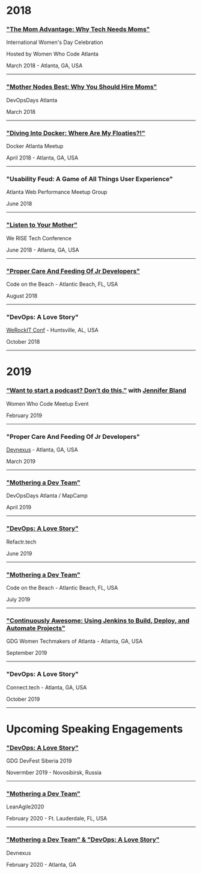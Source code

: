 # 2018

### ["The Mom Advantage: Why Tech Needs Moms"](https://youtu.be/WHheVF9d4Z8)
International Women's Day Celebration

Hosted by Women Who Code Atlanta

March 2018 - Atlanta, GA, USA

---

### ["Mother Nodes Best: Why You Should Hire Moms"](https://www.recallact.com/presentation/ignite-talks-0)
DevOpsDays Atlanta

March 2018

---

### ["Diving Into Docker: Where Are My Floaties?!"](https://medium.com/@valarieregas/diving-into-docker-where-are-my-floaties-a48e6df0b72)
Docker Atlanta Meetup

April 2018 - Atlanta, GA, USA

---

### "Usability Feud: A Game of All Things User Experience"
Atlanta Web Performance Meetup Group

June 2018

---

### ["Listen to Your Mother"](https://www.recallact.com/presentation/listen-your-mother-why-tech-needs-moms)
We RISE Tech Conference

June 2018 - Atlanta, GA, USA

---

### ["Proper Care And Feeding Of Jr Developers"](https://youtu.be/dCjmdXhQE4A)
Code on the Beach - Atlantic Beach, FL, USA

August 2018

---

### "DevOps: A Love Story"
[WeRockIT Conf](https://werockitconf.com/) - Huntsville, AL, USA

October 2018

---

# 2019

### [“Want to start a podcast? Don’t do this.”](https://twitter.com/WWCAtl/status/1098019654935695361?s=20) with [Jennifer Bland](https://www.jenniferbland.com/)
Women Who Code Meetup Event

February 2019

---

### "Proper Care And Feeding Of Jr Developers"
[Devnexus](https://devnexus.com/archive/devnexus2019/speakers/1190) - Atlanta, GA, USA

March 2019

---

### ["Mothering a Dev Team"](https://www.recallact.com/presentation/mothering-dev-team)
DevOpsDays Atlanta / MapCamp

April 2019

---

### ["DevOps: A Love Story"](https://www.recallact.com/presentation/devops-love-story)
Refactr.tech

June 2019

---

### ["Mothering a Dev Team"](https://youtu.be/JePPUBZM6iE)
Code on the Beach - Atlantic Beach, FL, USA

July 2019

---

### ["Continuously Awesome: Using Jenkins to Build, Deploy, and Automate Projects"](https://www.meetup.com/gdg-atlanta/events/cbwcpqyzmbhc/)
GDG Women Techmakers of Atlanta - Atlanta, GA, USA

September 2019

---

### "DevOps: A Love Story"
Connect.tech - Atlanta, GA, USA

October 2019

---

# Upcoming Speaking Engagements

### ["DevOps: A Love Story"](https://gdg-siberia.com)
GDG DevFest Siberia 2019

Novermber 2019 - Novosibirsk, Russia

---

### ["Mothering a Dev Team"](http://leanagileus.com/)
LeanAgile2020

February 2020 - Ft. Lauderdale, FL, USA

---

### ["Mothering a Dev Team" & "DevOps: A Love Story"](https://devnexus.com/)
Devnexus

February 2020 - Atlanta, GA